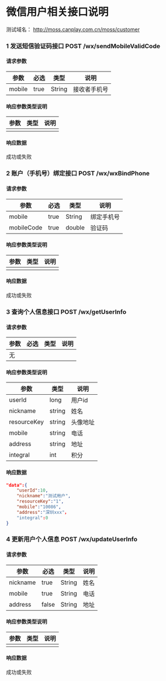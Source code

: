 # 微信用户相关接口说明
测试域名：  http://moss.canplay.com.cn/moss/customer


### 1 发送短信验证码接口 POST  /wx/sendMobileValidCode
#### 请求参数
参数            |必选      |类型     |说明
---             |---      |---      |---
mobile          |true     |String   |接收者手机号


#### 响应参数类型说明
参数        	|类型    	|说明
---         	|---    	|---
                |         	|  

#### 响应数据
成功或失败



### 2 账户（手机号）绑定接口 POST  /wx/wxBindPhone
#### 请求参数
参数            |必选     |类型     |说明
---             |---      |---      |---
mobile          |true     |String   |绑定手机号
mobileCode      |true     |double   |验证码

#### 响应参数类型说明
参数        	|类型    	|说明
---         	|---    	|---
                |         	|  

#### 响应数据
成功或失败



### 3 查询个人信息接口 POST  /wx/getUserInfo
#### 请求参数
参数            |必选     |类型     |说明
---             |---      |---      |---
无              |         |         |  

#### 响应参数类型说明
参数        	|类型    	|说明
---         	|---    	|---
userId        |long     |用户id
nickname      |string   |姓名
resourceKey   |string   |头像地址    
mobile        |string   |电话  
address       |string  |地址
integral      |int    |积分

#### 响应数据
```json
"data":{
	"userId":10,
	"nickname":"测试用户",
	"resourceKey":"1",
	"mobile":"10086",
	"address":"深圳xxx"，
	"integral":0
}
```


### 4 更新用户个人信息 POST  /wx/updateUserInfo
#### 请求参数
参数            |必选     |类型     |说明
---             |---      |---      |---
nickname        |true     |String   |姓名
mobile          |true     |String   |电话  
address         |false    |String   |地址

#### 响应参数类型说明
参数        	|类型    	|说明
---         	|---    	|---
                |         	|  

#### 响应数据
成功或失败